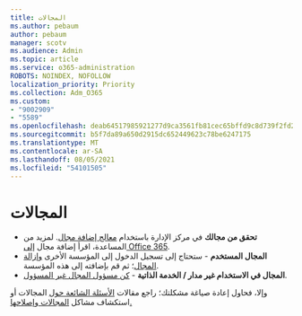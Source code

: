 ```yaml
---
title: المجالات
ms.author: pebaum
author: pebaum
manager: scotv
ms.audience: Admin
ms.topic: article
ms.service: o365-administration
ROBOTS: NOINDEX, NOFOLLOW
localization_priority: Priority
ms.collection: Adm_O365
ms.custom:
- "9002909"
- "5589"
ms.openlocfilehash: deab64517985921277d9ca3561fb81cec65bffd9c8d739f2fd2f891f1b35b381
ms.sourcegitcommit: b5f7da89a650d2915dc652449623c78be6247175
ms.translationtype: MT
ms.contentlocale: ar-SA
ms.lasthandoff: 08/05/2021
ms.locfileid: "54101505"
---
```

# <a name="domains"></a>المجالات

- **تحقق من مجالك** في مركز الإدارة باستخدام [معالج إضافة مجال](https://admin.microsoft.com/Adminportal#/Domains/Wizard). لمزيد من المساعدة، اقرأ إضافة مجال [إلى Office 365](https://docs.microsoft.com/microsoft-365/admin/setup/add-domain?view=o365-worldwide).
- **المجال المستخدم** - ستحتاج إلى تسجيل الدخول إلى المؤسسة الأخرى [وإزالة المجال](https://docs.microsoft.com/microsoft-365/admin/get-help-with-domains/remove-a-domain?view=o365-worldwide)؛ ثم قم بإضافته إلى هذه المؤسسة.
- **المجال في الاستخدام غير مدار / الخدمة الذاتية**  -  [كن مسؤول المجال غير المسؤول](https://docs.microsoft.com/azure/active-directory/users-groups-roles/domains-admin-takeover).

وإلا، فحاول إعادة صياغة مشكلتك؛ راجع مقالات [الأسئلة الشائعة حول](https://docs.microsoft.com/microsoft-365/admin/setup/domains-faq?view=o365-worldwide) المجالات أو استكشاف مشاكل [المجالات وإصلاحها.](https://docs.microsoft.com/microsoft-365/admin/get-help-with-domains/find-and-fix-issues?view=o365-worldwide)
